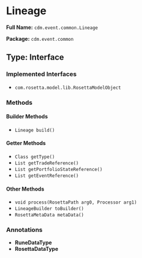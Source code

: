 # Lineage

**Full Name:** `cdm.event.common.Lineage`

**Package:** `cdm.event.common`

## Type: Interface

### Implemented Interfaces

- `com.rosetta.model.lib.RosettaModelObject`

### Methods

#### Builder Methods

- `Lineage build()`

#### Getter Methods

- `Class getType()`
- `List getTradeReference()`
- `List getPortfolioStateReference()`
- `List getEventReference()`

#### Other Methods

- `void process(RosettaPath arg0, Processor arg1)`
- `LineageBuilder toBuilder()`
- `RosettaMetaData metaData()`

### Annotations

- **RuneDataType**
- **RosettaDataType**


